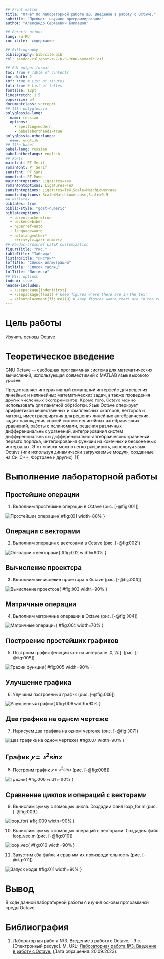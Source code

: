 ```yaml
---
## Front matter
title: "Отчёт по лабораторной работе №3. Введение в работу с Octave."
subtitle: "Предмет: научное программирование"
author: "Александр Сергеевич Баклашов"

## Generic otions
lang: ru-RU
toc-title: "Содержание"

## Bibliography
bibliography: bib/cite.bib
csl: pandoc/csl/gost-r-7-0-5-2008-numeric.csl

## Pdf output format
toc: true # Table of contents
toc-depth: 2
lof: true # List of figures
lot: true # List of tables
fontsize: 12pt
linestretch: 1.5
papersize: a4
documentclass: scrreprt
## I18n polyglossia
polyglossia-lang:
  name: russian
  options:
	- spelling=modern
	- babelshorthands=true
polyglossia-otherlangs:
  name: english
## I18n babel
babel-lang: russian
babel-otherlangs: english
## Fonts
mainfont: PT Serif
romanfont: PT Serif
sansfont: PT Sans
monofont: PT Mono
mainfontoptions: Ligatures=TeX
romanfontoptions: Ligatures=TeX
sansfontoptions: Ligatures=TeX,Scale=MatchLowercase
monofontoptions: Scale=MatchLowercase,Scale=0.9
## Biblatex
biblatex: true
biblio-style: "gost-numeric"
biblatexoptions:
  - parentracker=true
  - backend=biber
  - hyperref=auto
  - language=auto
  - autolang=other*
  - citestyle=gost-numeric
## Pandoc-crossref LaTeX customization
figureTitle: "Рис."
tableTitle: "Таблица"
listingTitle: "Листинг"
lofTitle: "Список иллюстраций"
lotTitle: "Список таблиц"
lolTitle: "Листинги"
## Misc options
indent: true
header-includes:
  - \usepackage{indentfirst}
  - \usepackage{float} # keep figures where there are in the text
  - \floatplacement{figure}{H} # keep figures where there are in the text
---
```


# Цель работы

Изучить основы Octave

# Теоретическое введение

GNU Octave — свободная программная система для математических вычислений, использующая совместимый с MATLAB язык высокого уровня.

Предоставляет интерактивный командный интерфейс для решения линейных и нелинейных математических задач, а также проведения других численных экспериментов. Кроме того, Octave можно использовать для пакетной обработки. Язык Octave оперирует арифметикой вещественных и комплексных скаляров, векторов и матриц, имеет расширения для решения линейных алгебраических задач, нахождения корней систем нелинейных алгебраических уравнений, работы с полиномами, решения различных дифференциальных уравнений, интегрирования систем дифференциальных и дифференциально-алгебраических уравнений первого порядка, интегрирования функций на конечных и бесконечных интервалах. Этот список можно легко расширить, используя язык Octave (или используя динамически загружаемые модули, созданные на Си, C++, Фортране и других). [1]

# Выполнение лабораторной работы

## Простейшие операции

1. Выполним простейшие операции в Octave (рис. [-@fig:001])

![Простейшие операции](image/1.png){ #fig:001 width=80% }

## Операции с векторами

2. Выполним операции с векторами в Octave (рис. [-@fig:002])

![Операции с векторами](image/2.png){ #fig:002 width=90% }

## Вычисление проектора

3. Выполним вычисление проектора в Octave (рис. [-@fig:003])

![Вычисление проектора](image/3.png){ #fig:003 width=90% }

## Матричные операции

4. Выполним матричные операции в Octave (рис. [-@fig:004])

![Матричные операции](image/4.png){ #fig:004 width=70% }

## Построение простейших графиков

5. Построим график функции $sinx$ на интервале $[0, 2π]$. (рис. [-@fig:005])

![График функции](image/5.png){ #fig:005 width=90% }

## Улучшение графика

6.  Улучшим построенный график (рис. [-@fig:006])

![Улучшенный график](image/6.png){ #fig:006 width=90% }

## Два графика на одном чертеже

7. Нарисуем два графика на одном чертеже (рис. [-@fig:007])

![Два графика на одном чертеже](image/7.png){ #fig:007 width=90% }

## График $𝑦 = 𝑥^2 sinx$

8. Построим график $𝑦 = 𝑥^2 sinx$ (рис. [-@fig:008])

![График](image/8.png){ #fig:008 width=90% }

## Сравнение циклов и операций с векторами

9. Вычислим сумму с помощью цикла. Создадим файл loop_for.m (рис. [-@fig:009])

![loop_for](image/9.png){ #fig:009 width=90% }

10. Вычислим сумму с помощью операций с векторами. Создадим файл loop_vec.m (рис. [-@fig:010])

![loop_vec](image/10.png){ #fig:010 width=90% }

11. Запустим оба файла и сравним их производительность (рис. [-@fig:011])

![Запуск кода](image/11.png){ #fig:011 width=90% }

# Вывод

В ходе данной лабораторной работы я изучил основы программной среды Octave.

# Библиография

1. Лабораторная работа №3. Введение в работу с Octave. - 9 с. [Электронный ресурс]. М. URL: [Лабораторная работа №3. Введение в работу с Octave.](https://esystem.rudn.ru/pluginfile.php/2089335/mod_resource/content/3/003-octave-intro.pdf) (Дата обращения: 20.09.2023).